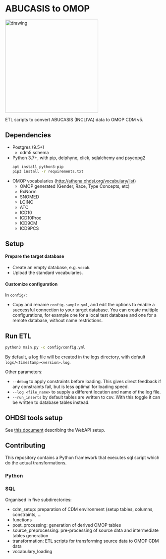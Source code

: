 # ABUCASIS to OMOP
<img src="https://www.bigdata-heart.eu/Portals/1/BD@H/Newsletter/2017-12/BD@H%20new%20logo.png?ver=2017-11-22-160441-013" alt="drawing" width="300" />

ETL scripts to convert ABUCASIS (INCLIVA) data to OMOP CDM v5.

## Dependencies
- Postgres (9.5+)
  - cdm5 schema
- Python 3.7+, with pip, delphyne, click, sqlalchemy and psycopg2
  ```bash
  apt install python3-pip
  pip3 install -r requirements.txt
  ```
- OMOP vocabularies (http://athena.ohdsi.org/vocabulary/list)
  - OMOP generated (Gender, Race, Type Concepts, etc)
  - RxNorm
  - SNOMED
  - LOINC
  - ATC
  - ICD10
  - ICD10Proc
  - ICD9CM
  - ICD9PCS

## Setup

#### Prepare the target database
- Create an empty database, e.g. `vocab`.
- Upload the standard vocabularies.

#### Customize configuration
In `config/`:
- Copy and rename `config-sample.yml`, and edit the options to enable a successful connection to your target database.
  You can create multiple configurations, for example one for a local test database and one for a remote database, without name restrictions.
  

## Run ETL
```bash
python3 main.py -c config/config.yml
```
By default, a log file will be created in the logs directory, with default `logs/<timestamp><version>.log`.

Other parameters:
 - `--debug` to apply constraints before loading. This gives direct feedback if any constraints fail, but is less optimal for loading speed.
 - `--log <file_name>` to supply a different location and name of the log file. 
 - `--run_inserts` by default tables are written to csv. With this toggle it can be written to database tables instead. 

## OHDSI tools setup
See  [this document](https://github.com/thehyve/ohdsi-etl-abucasis/blob/master/webapi_setup.md) describing the WebAPI setup.


## Contributing
This repository contains a Python framework that executes sql script which do the actual transformations.

### Python

### SQL
Organised in five subdirectories:
* cdm_setup: preparation of CDM environment (setup tables, columns, constraints, ...
* functions
* post_processing: generation of derived OMOP tables
* source_preprocessing: pre-processing of source data and intermediate tables generation
* transformation: ETL scripts for transforming source data to OMOP CDM data
* vocabulary_loading
